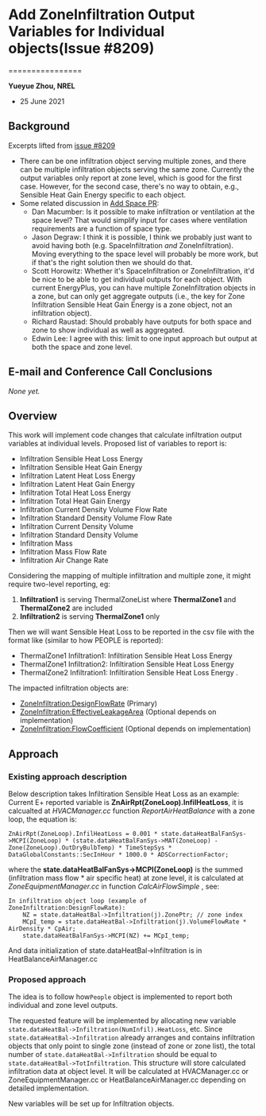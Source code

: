 ﻿# Add ZoneInfiltration Output Variables for Individual objects(Issue #8209)
================

**Yueyue Zhou, NREL**

 - 25 June 2021
  

## Background ##

Excerpts lifted from [issue #8209](https://github.com/NREL/EnergyPlus/issues/8209)

 - There can be one infiltration object serving multiple zones, and there can be multiple infiltration objects serving the same zone. Currently the output variables only report at zone level, which is good for the first case. However, for the second case, there's no way to obtain, e.g., Sensible Heat Gain Energy specific to each object.
 - Some related discussion in [Add Space PR](https://github.com/NREL/EnergyPlus/pull/8394#discussion_r530585696):
	 - Dan Macumber: Is it possible to make infiltration or ventilation at the space level? That would simplify input for cases where ventilation requirements are a function of space type.
	 - Jason Degraw: I think it is possible, I think we probably just want to avoid having both (e.g. SpaceInfiltration _and_ ZoneInfiltration). Moving everything to the space level will probably be more work, but if that's the right solution then we should do that.
	 - Scott Horowitz: Whether it's SpaceInfiltration or ZoneInfiltration, it'd be nice to be able to get individual outputs for each object. With current EnergyPlus, you can have multiple ZoneInfiltration objects in a zone, but can only get aggregate outputs (i.e., the key for Zone Infiltration Sensible Heat Gain Energy is a zone object, not an infiltration object).
	 - Richard Raustad: Should probably have outputs for both space and zone to show individual as well as aggregated.
	 - Edwin Lee: I agree with this: limit to one input approach but output at both the space and zone level.
 
 
## E-mail and  Conference Call Conclusions ##

*None yet.*

## Overview ##

This work will implement code changes that calculate infiltration output variables at individual levels. Proposed list of variables to report is: 

 - Infiltration Sensible Heat Loss Energy
 - Infiltration Sensible Heat Gain Energy
 - Infiltration Latent Heat Loss Energy
 - Infiltration Latent Heat Gain Energy
 - Infiltration Total Heat Loss Energy
 - Infiltration Total Heat Gain Energy
 - Infiltration Current Density Volume Flow Rate
 - Infiltration Standard Density Volume Flow Rate
 - Infiltration Current Density Volume
 - Infiltration Standard Density Volume
 - Infiltration Mass
 - Infiltration Mass Flow Rate
 - Infiltration Air Change Rate
 
Considering the mapping of multiple infiltration and multiple zone, it might require two-level reporting, eg:
1. **Infiltration1** is serving ThermalZoneList where **ThermalZone1** and **ThermalZone2** are included
2. **Infiltration2** is serving **ThermalZone1** only

Then we will want Sensible Heat Loss to be reported in the csv file with the format like (similar to how PEOPLE is reported):

 - ThermalZone1 Infiltration1: Infiltiration Sensible Heat Loss Energy
 - ThermalZone1 Infiltration2: Infiltiration Sensible Heat Loss Energy 
 - ThermalZone2 Infiltration1: Infiltiration Sensible Heat Loss Energy .

The impacted infiltration objects are:
-   [ZoneInfiltration:DesignFlowRate](https://bigladdersoftware.com/epx/docs/9-4/input-output-reference/group-airflow.html#zoneinfiltrationdesignflowrate) (Primary)
-   [ZoneInfiltration:EffectiveLeakageArea](https://bigladdersoftware.com/epx/docs/9-4/input-output-reference/group-airflow.html#zoneinfiltrationeffectiveleakagearea) (Optional depends on implementation)
-   [ZoneInfiltration:FlowCoefficient](https://bigladdersoftware.com/epx/docs/9-4/input-output-reference/group-airflow.html#zoneinfiltrationflowcoefficient) (Optional depends on implementation)

## Approach ##

### Existing approach description ###

Below description takes Infiltiration Sensible Heat Loss as an example: 
Current E+ reported variable is **ZnAirRpt(ZoneLoop).InfilHeatLoss**, it is calcualted at *HVACManager.cc* function *ReportAirHeatBalance* with a zone loop, the equation is:

    ZnAirRpt(ZoneLoop).InfilHeatLoss = 0.001 * state.dataHeatBalFanSys->MCPI(ZoneLoop) * (state.dataHeatBalFanSys->MAT(ZoneLoop) - Zone(ZoneLoop).OutDryBulbTemp) * TimeStepSys * DataGlobalConstants::SecInHour * 1000.0 * ADSCorrectionFactor;

where the **state.dataHeatBalFanSys->MCPI(ZoneLoop)** is the summed (infiltration mass flow * air specific heat) at zone level, it is calculated at *ZoneEquipmentManager.cc* in function *CalcAirFlowSimple* , see:

    
    In infiltration object loop (example of ZoneInfiltration:DesignFlowRate):
	    NZ = state.dataHeatBal->Infiltration(j).ZonePtr; // zone index
	    MCpI_temp = state.dataHeatBal->Infiltration(j).VolumeFlowRate * AirDensity * CpAir; 
	    state.dataHeatBalFanSys->MCPI(NZ) += MCpI_temp;

And data initialization of state.dataHeatBal->Infiltration is in HeatBalanceAirManager.cc

### Proposed approach ###

The idea is to follow how`People` object is implemented to report both individual and zone level outputs.

The requested feature will be implemented by allocating new variable `state.dataHeatBal->Infiltration(NumInfil).HeatLoss`, etc. Since `state.dataHeatBal->Infiltration` already arranges and contains infiltration objects that only point to single zone (instead of zone or zone list), the total number of `state.dataHeatBal->Infiltration` should be equal to `state.dataHeatBal->TotInfiltration`. This structure will store calculated infiltration data at object level. It will be calculated at HVACManager.cc or ZoneEquipmentManager.cc or HeatBalanceAirManager.cc depending on detailed implementation.

New variables will be set up for Infiltration objects. 
